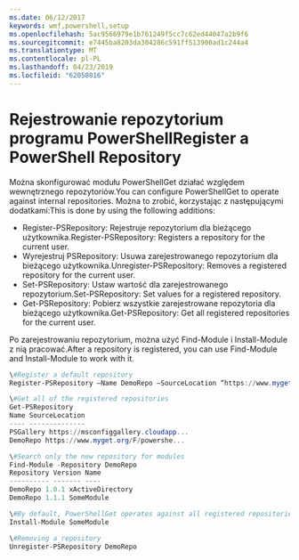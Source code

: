 ```yaml
---
ms.date: 06/12/2017
keywords: wmf,powershell,setup
ms.openlocfilehash: 5ac9566979e1b761249f5cc7c62ed44047a2b9f6
ms.sourcegitcommit: e7445ba8203da304286c591ff513900ad1c244a4
ms.translationtype: MT
ms.contentlocale: pl-PL
ms.lasthandoff: 04/23/2019
ms.locfileid: "62058016"
---
```

# <a name="register-a-powershell-repository"></a><span data-ttu-id="290c7-102">Rejestrowanie repozytorium programu PowerShell</span><span class="sxs-lookup"><span data-stu-id="290c7-102">Register a PowerShell Repository</span></span>
<span data-ttu-id="290c7-103">Można skonfigurować modułu PowerShellGet działać względem wewnętrznego repozytoriów.</span><span class="sxs-lookup"><span data-stu-id="290c7-103">You can configure PowerShellGet to operate against internal repositories.</span></span> <span data-ttu-id="290c7-104">Można to zrobić, korzystając z następującymi dodatkami:</span><span class="sxs-lookup"><span data-stu-id="290c7-104">This is done by using the following additions:</span></span>
- <span data-ttu-id="290c7-105">Register-PSRepository: Rejestruje repozytorium dla bieżącego użytkownika.</span><span class="sxs-lookup"><span data-stu-id="290c7-105">Register-PSRepository: Registers a repository for the current user.</span></span>
- <span data-ttu-id="290c7-106">Wyrejestruj PSRepository: Usuwa zarejestrowanego repozytorium dla bieżącego użytkownika.</span><span class="sxs-lookup"><span data-stu-id="290c7-106">Unregister-PSRepository: Removes a registered repository for the current user.</span></span>
- <span data-ttu-id="290c7-107">Set-PSRepository: Ustaw wartość dla zarejestrowanego repozytorium.</span><span class="sxs-lookup"><span data-stu-id="290c7-107">Set-PSRepository: Set values for a registered repository.</span></span>
- <span data-ttu-id="290c7-108">Get-PSRepository: Pobierz wszystkie zarejestrowane repozytoria dla bieżącego użytkownika.</span><span class="sxs-lookup"><span data-stu-id="290c7-108">Get-PSRepository: Get all registered repositories for the current user.</span></span>

<span data-ttu-id="290c7-109">Po zarejestrowaniu repozytorium, można użyć Find-Module i Install-Module z nią pracować.</span><span class="sxs-lookup"><span data-stu-id="290c7-109">After a repository is registered, you can use Find-Module and Install-Module to work with it.</span></span>

```powershell
\#Register a default repository
Register-PSRepository –Name DemoRepo –SourceLocation “https://www.myget.org/F/powershellgetdemo/api/v2” –PublishLocation “<https://www.myget.org/F/powershellgetdemo/api/v2>/package” –InstallationPolicy –Trusted

\#Get all of the registered repositories
Get-PSRepository
Name SourceLocation
---- --------------
PSGallery https://msconfiggallery.cloudapp...
DemoRepo https://www.myget.org/F/powershe...

\#Search only the new repository for modules
Find-Module -Repository DemoRepo
Repository Version Name
---------- ------- ----
DemoRepo 1.0.1 xActiveDirectory
DemoRepo 1.1.1 SomeModule

\#By default, PowerShellGet operates against all registered repositories when none is specified. In this example, the “SomeModule” module is installed from the DemoRepo.
Install-Module SomeModule

\#Removing a repository
Unregister-PSRepository DemoRepo
```

